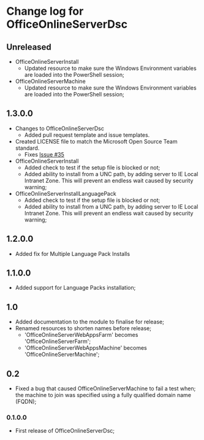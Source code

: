 # Change log for OfficeOnlineServerDsc

## Unreleased

* OfficeOnlineServerInstall
  * Updated resource to make sure the Windows Environment
    variables are loaded into the PowerShell session;
* OfficeOnlineServerMachine
  * Updated resource to make sure the Windows Environment
    variables are loaded into the PowerShell session;

## 1.3.0.0

* Changes to OfficeOnlineServerDsc
  * Added pull request template and issue templates.
* Created LICENSE file to match the Microsoft Open Source Team standard.
  * Fixes [Issue #35](https://github.com/PowerShell/OfficeOnlineServerDsc/issues/35)
* OfficeOnlineServerInstall
  * Added check to test if the setup file is blocked or not;
  * Added ability to install from a UNC path, by adding server
    to IE Local Intranet Zone. This will prevent an endless wait
    caused by security warning;
* OfficeOnlineServerInstallLanguagePack
  * Added check to test if the setup file is blocked or not;
  * Added ability to install from a UNC path, by adding server
    to IE Local Intranet Zone. This will prevent an endless wait
    caused by security warning;

## 1.2.0.0

* Added fix for Multiple Language Pack Installs

## 1.1.0.0

* Added support for Language Packs installation;

## 1.0

* Added documentation to the module to finalise for release;
* Renamed resources to shorten names before release;
  * 'OfficeOnlineServerWebAppsFarm' becomes 'OfficeOnlineServerFarm';
  * 'OfficeOnlineServerWebAppsMachine' becomes 'OfficeOnlineServerMachine';

## 0.2

* Fixed a bug that caused OfficeOnlineServerMachine to fail a test when;
  the machine to join was specified using a fully qualified domain name (FQDN);

### 0.1.0.0

* First release of OfficeOnlineServerDsc;
